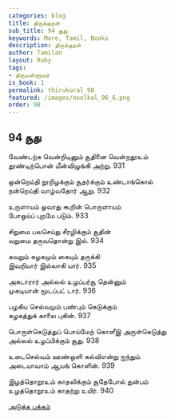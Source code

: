 ```yaml
---
categories: blog
title: திருக்குறள்
sub_title: 94 சூது
keywords: More, Tamil, Books
description: திருக்குறள்
author: Tamilan
layout: Ruby
tags:
- திருவள்ளுவர்
is_book: 1
permalink: thirukural_98
featured: /images/noolkal_96_6.png
order: 98
---
```

## 94 சூது

வேண்டற்க வென்றிடினும் சூதினை வென்றதூஉம்  
தூண்டிற்பொன் மீன்விழுங்கி அற்று. 931

ஒன்றெய்தி நூறிழக்கும் சூதர்க்கும் உண்டாங்கொல்  
நன்றெய்தி வாழ்வதோர் ஆறு. 932

உருளாயம் ஓவாது கூறின் பொருளாயம்  
போஒய்ப் புறமே படும். 933

சிறுமை பலசெய்து சீரழிக்கும் சூதின்  
வறுமை தருவதொன்று இல். 934

கவறும் கழகமும் கையும் தருக்கி  
இவறியார் இல்லாகி யார். 935

அகடாரார் அல்லல் உழப்பர்சூ தென்னும்  
முகடியான் மூடப்பட் டார். 936

பழகிய செல்வமும் பண்பும் கெடுக்கும்  
கழகத்துக் காலை புகின். 937

பொருள்கெடுத்துப் பொய்மேற் கொளீஇ அருள்கெடுத்து  
அல்லல் உழப்பிக்கும் சூது. 938

உடைசெல்வம் ஊண்ஒளி கல்விஎன்று ஐந்தும்  
அடையாவாம் ஆயங் கொளின். 939

இழத்தொறூஉம் காதலிக்கும் சூதேபோல் துன்பம்  
உழத்தொறூஉம் காதற்று உயிர். 940

[அடுத்த பக்கம்](thirukural_99)